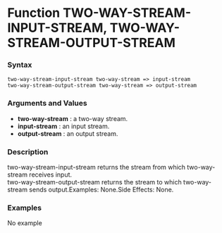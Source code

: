 <!-- Generated on 05/10/2020 by https://github.com/anto2oo/clhs-evolved -->

# Function TWO-WAY-STREAM-INPUT-STREAM, TWO-WAY-STREAM-OUTPUT-STREAM

### Syntax
`two-way-stream-input-stream two-way-stream => input-stream`  
`two-way-stream-output-stream two-way-stream => output-stream`  


### Arguments and Values
- **two-way-stream** : a two-way stream.   
- **input-stream** : an input stream.   
- **output-stream** : an output stream.   


### Description
two-way-stream-input-stream returns the stream from which two-way-stream receives input.  
two-way-stream-output-stream returns the stream to which two-way-stream sends output.Examples: None.Side Effects: None.



### Examples
No example  
